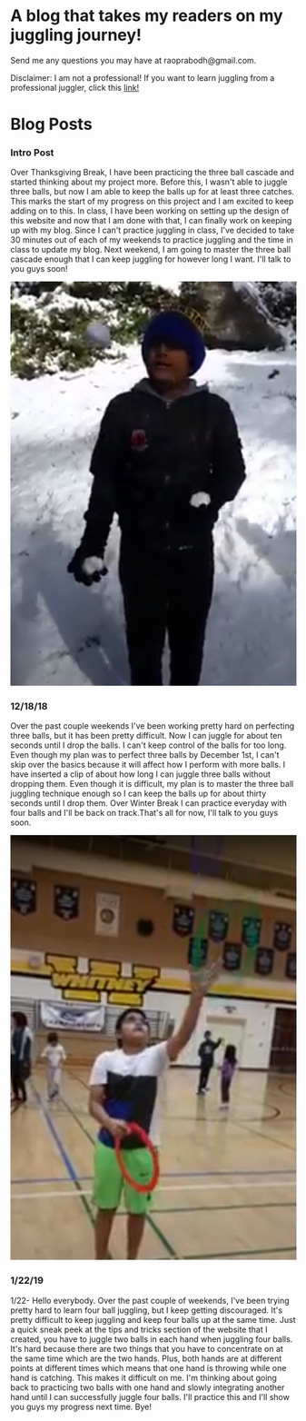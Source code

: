 <html>
<h1>A blog that takes my readers on my juggling journey!</h1>
  <p>Send me any questions you may have at raoprabodh@gmail.com.</p>
  <p>Disclaimer: I am not a professional! If you want to learn juggling from a professional juggler, click this <a href="https://www.youtube.com/watch?v=JZmmOdnljG4">link!</a></p>
<h1>Blog Posts</h1>
<h3>Intro Post</h3>
  <p>Over Thanksgiving Break, I have been practicing the three ball cascade and started thinking about my project more. Before this, I wasn't able to juggle three balls, but now I am able to keep the balls up for at least three catches. This marks the start of my progress on this project and I am excited to keep adding on to this. In class, I have been working on setting up the design of this website and now that I am done with that, I can finally work on keeping up with my blog. Since I can't practice juggling in class, I've decided to take 30 minutes out of each of my weekends to practice juggling and the time in class to update my blog. Next weekend, I am going to master the three ball cascade enough that I can keep juggling for however long I want. I'll talk to you guys soon!</p>
    <img src="Screenshot (1).png">
<h3>12/18/18</h3>
  <p>Over the past couple weekends I've been working pretty hard on perfecting three balls, but it has been pretty difficult. Now I can juggle for about ten seconds until I drop the balls. I can't keep control of the balls for too long. Even though my plan was to perfect three balls by December 1st, I can't skip over the basics because it will affect how I perform with more balls. I have inserted a clip of about how long I can juggle three balls without dropping them. Even though it is difficult, my plan is to master the three ball juggling technique enough so I can keep the balls up for about thirty seconds until I drop them. Over Winter Break I can practice everyday with four balls and I'll be back on track.That's all for now, I'll talk to you guys soon.</p>
    <img src="Screenshot (2.1).png">
<h3>1/22/19</h3>
  <p>1/22- Hello everybody. Over the past couple of weekends, I've been trying pretty hard to learn four ball juggling, but I keep getting discouraged. It's pretty difficult to keep juggling and keep four balls up at the same time. Just a quick sneak peek at the tips and tricks section of the website that I created, you have to juggle two balls in each hand when juggling four balls. It's hard because there are two things that you have to concentrate on at the same time which are the two hands. Plus, both hands are at different points at different times which means that one hand is throwing while one hand is catching. This makes it difficult on me. I'm thinking about going back to practicing two balls with one hand and slowly integrating another hand until I can successfully juggle four balls. I'll practice this and I'll show you guys my progress next time. Bye!</p>




